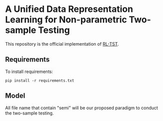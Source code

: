 # A Unified Data Representation Learning for Non-parametric Two-sample Testing

This repository is the official implementation of [RL-TST](https://arxiv.org/abs/2030.12345). 

## Requirements

To install requirements:

```setup
pip install -r requirements.txt
```

## Model

All file name that contain "semi" will be our proposed paradigm to conduct the two-sample testing.

